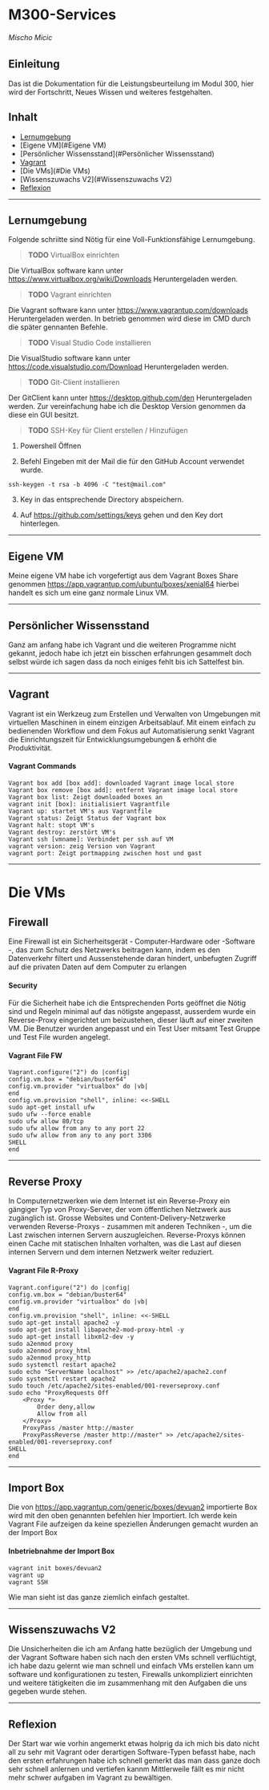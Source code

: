 # M300-Services

###### Mischo Micic

## Einleitung

Das ist die Dokumentation für die Leistungsbeurteilung im Modul 300, hier wird der Fortschritt, Neues Wissen und weiteres festgehalten.


## Inhalt
- [Lernumgebung](#Lernumgebung)
- [Eigene VM](#Eigene VM)
- [Persönlicher Wissensstand](#Persönlicher Wissensstand)
- [Vagrant](#Vagrant)
- [Die VMs](#Die VMs)
- [Wissenszuwachs V2](#Wissenszuwachs V2)
- [Reflexion](#Reflexion)

---

## Lernumgebung
Folgende schriitte sind Nötig für eine Voll-Funktionsfähige Lernumgebung.

> **TODO** VirtualBox einrichten

Die VirtualBox software kann unter https://www.virtualbox.org/wiki/Downloads
Heruntergeladen werden.
> **TODO** Vagrant einrichten

Die Vagrant software kann unter https://www.vagrantup.com/downloads
Heruntergeladen werden. In betrieb genommen wird diese im CMD durch die später gennanten Befehle.

> **TODO** Visual Studio Code installieren

Die VisualStudio software kann unter https://code.visualstudio.com/Download
Heruntergeladen werden.

> **TODO** Git-Client installieren

Der GitClient kann unter https://desktop.github.com/den Heruntergeladen werden. Zur vereinfachung habe ich die Desktop Version genommen da diese ein GUI besitzt.

> **TODO** SSH-Key für Client erstellen / Hinzufügen

1. Powershell Öffnen

2. Befehl Eingeben mit der Mail die für den GitHub Account verwendet wurde.
```
ssh-keygen -t rsa -b 4096 -C "test@mail.com"
```
3. Key in das entsprechende Directory abspeichern.

4. Auf https://github.com/settings/keys gehen und den Key dort hinterlegen.


---

## Eigene VM

Meine eigene VM habe ich vorgefertigt aus dem Vagrant Boxes Share genommen https://app.vagrantup.com/ubuntu/boxes/xenial64 hierbei handelt es sich um eine ganz normale Linux
VM.

---

## Persönlicher Wissensstand

Ganz am anfang habe ich Vagrant und die weiteren Programme nicht gekannt, jedoch habe ich jetzt ein bisschen erfahrungen gesammelt doch selbst würde ich sagen dass da noch einiges fehlt bis ich Sattelfest bin.

---
## Vagrant
Vagrant ist ein Werkzeug zum Erstellen und Verwalten von Umgebungen mit virtuellen Maschinen in einem einzigen Arbeitsablauf. Mit einem einfach zu bedienenden Workflow und dem Fokus auf Automatisierung senkt Vagrant die Einrichtungszeit für Entwicklungsumgebungen & erhöht die Produktivität.

#### Vagrant Commands
```
Vagrant box add [box add]: downloaded Vagrant image local store
Vagrant box remove [box add]: entfernt Vagrant image local store
Vagrant box list: Zeigt downloaded boxes an
vagrant init [box]: initialisiert Vagrantfile
Vagrant up: startet VM's aus Vagrantfile
Vagrant status: Zeigt Status der Vagrant box
Vagrant halt: stopt VM's
Vagrant destroy: zerstört VM's
Vagrant ssh [vmname]: Verbindet per ssh auf VM
vagrant version: zeig Version von Vagrant
vagrant port: Zeigt portmapping zwischen host und gast
```
---
# Die VMs

## Firewall
Eine Firewall ist ein Sicherheitsgerät - Computer-Hardware oder -Software -, das zum Schutz des Netzwerks beitragen kann, indem es den Datenverkehr filtert und Aussenstehende daran hindert, unbefugten Zugriff auf die privaten Daten auf dem Computer zu erlangen

#### Security
Für die Sicherheit habe ich die Entsprechenden Ports geöffnet die Nötig sind und Regeln minimal auf das nötigste angepasst, ausserdem wurde ein Reverse-Proxy eingerichtet um beizustehen, dieser läuft auf einer zweiten VM. Die Benutzer wurden angepasst und ein Test User mitsamt Test Gruppe und Test File wurden angelegt.

#### Vagrant File FW

```
Vagrant.configure("2") do |config|
config.vm.box = "debian/buster64"
config.vm.provider "virtualbox" do |vb|
end
config.vm.provision "shell", inline: <<-SHELL
sudo apt-get install ufw
sudo ufw --force enable
sudo ufw allow 80/tcp
sudo ufw allow from any to any port 22
sudo ufw allow from any to any port 3306
SHELL
end
```
---

## Reverse Proxy
In Computernetzwerken wie dem Internet ist ein Reverse-Proxy ein gängiger Typ von Proxy-Server, der vom öffentlichen Netzwerk aus zugänglich ist. Grosse Websites und Content-Delivery-Netzwerke verwenden Reverse-Proxys - zusammen mit anderen Techniken -, um die Last zwischen internen Servern auszugleichen. Reverse-Proxys können einen Cache mit statischen Inhalten vorhalten, was die Last auf diesen internen Servern und dem internen Netzwerk weiter reduziert.

#### Vagrant File R-Proxy
```
Vagrant.configure("2") do |config|
config.vm.box = "debian/buster64"
config.vm.provider "virtualbox" do |vb|
end
config.vm.provision "shell", inline: <<-SHELL
sudo apt-get install apache2 -y
sudo apt-get install libapache2-mod-proxy-html -y
sudo apt-get install libxml2-dev -y
sudo a2enmod proxy
sudo a2enmod proxy_html
sudo a2enmod proxy_http
sudo systemctl restart apache2
sudo echo "ServerName localhost" >> /etc/apache2/apache2.conf
sudo systemctl restart apache2
sudo touch /etc/apache2/sites-enabled/001-reverseproxy.conf
sudo echo "ProxyRequests Off
    <Proxy *>
        Order deny,allow
        Allow from all
    </Proxy>
    ProxyPass /master http://master
    ProxyPassReverse /master http://master" >> /etc/apache2/sites-enabled/001-reverseproxy.conf
SHELL
end
```
---
## Import Box
Die von https://app.vagrantup.com/generic/boxes/devuan2 importierte Box wird mit den oben genannten befehlen hier Importiert. Ich werde kein Vagrant File aufzeigen da keine speziellen Änderungen gemacht wurden an der Import Box

#### Inbetriebnahme der Import Box
```
vagrant init boxes/devuan2
vagrant up
vagrant SSH
```
Wie man sieht ist das ganze ziemlich einfach gestaltet.

---

## Wissenszuwachs V2

Die Unsicherheiten die ich am Anfang hatte bezüglich der Umgebung und der Vagrant Software haben sich nach den ersten VMs schnell verflüchtigt, ich habe dazu gelernt wie man schnell und einfach VMs erstellen kann um software und konfigurationen zu testen, Firewalls unkompliziert einrichten und weitere tätigkeiten die im zusammenhang mit den Aufgaben die uns gegeben wurde stehen.

---

## Reflexion

Der Start war wie vorhin angemerkt etwas holprig da ich mich bis dato nicht all zu sehr mit Vagrant oder derartigen Software-Typen befasst habe, nach den ersten erfahrungen habe ich schnell gemerkt das man dass ganze doch sehr schnell anlernen und vertiefen kannm Mittlerweile fällt es mir nicht mehr schwer aufgaben im Vagrant zu bewältigen.
